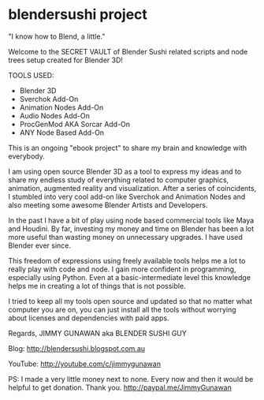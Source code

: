 blendersushi project
====================
"I know how to Blend, a little."


Welcome to the SECRET VAULT of Blender Sushi related scripts and node trees setup created for Blender 3D!

TOOLS USED:
- Blender 3D
- Sverchok Add-On
- Animation Nodes Add-On
- Audio Nodes Add-On
- ProcGenMod AKA Sorcar Add-On
- ANY Node Based Add-On

This is an ongoing "ebook project" to share my brain and knowledge with everybody.

I am using open source Blender 3D as a tool to express my ideas and to share my endless study of everything related to computer graphics, animation, augmented reality and visualization. After a series of coincidents, I stumbled into very cool add-on like Sverchok and Animation Nodes and also meeting some awesome Blender Artists and Developers.

In the past I have a bit of play using node based commercial tools like Maya and Houdini. By far, investing my money and time on Blender has been a lot more useful than wasting money on unnecessary upgrades. I have used Blender ever since.

This freedom of expressions using freely available tools helps me a lot to really play with code and node. I gain more confident in programming, especially using Python. Even at a basic-intermediate level this knowledge helps me in creating a lot of things that is not possible.

I tried to keep all my tools open source and updated so that no matter what computer you are on, you can just install all the tools without worrying about licenses and dependencies with paid apps.

Regards,
JIMMY GUNAWAN aka BLENDER SUSHI GUY

Blog:
http://blendersushi.blogspot.com.au

YouTube:
http://youtube.com/c/jimmygunawan

PS: I made a very little money next to none. Every now and then it would be helpful to get donation. Thank you.
http://paypal.me/JimmyGunawan 

